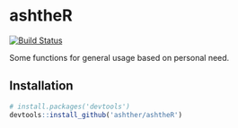 # ashtheR
[![Build Status](https://travis-ci.org/ashther/ashtheR.svg?branch=master)](https://travis-ci.org/ashther/ashtheR)

Some functions for general usage based on personal need.

## Installation
```r
# install.packages('devtools')
devtools::install_github('ashther/ashtheR')
```
